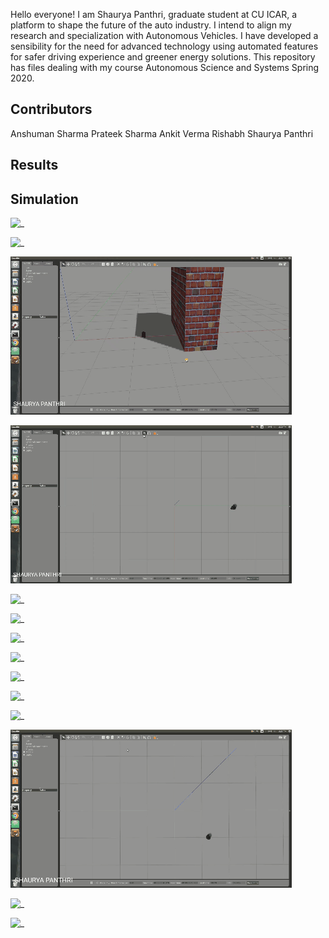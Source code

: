 Hello everyone!
I am Shaurya Panthri, graduate student at CU ICAR, a platform to shape the future of the auto industry.
I intend to align my research and specialization with Autonomous Vehicles. 
I have developed a sensibility for the need for advanced technology using automated features for safer driving experience and greener energy solutions. 
This repository has files dealing with my course Autonomous Science and Systems Spring 2020.

## Contributors
Anshuman Sharma
Prateek Sharma
Ankit Verma
Rishabh 
Shaurya Panthri



## Results

## Simulation

![_](https://github.com/spanthr/ADAS_ROS_Differential_Drive_Robot/blob/master/Images/8.gif)




![_](https://github.com/spanthr/ADAS_ROS_Differential_Drive_Robot/blob/master/Images/10.gif)


![_](https://github.com/spanthr/ADAS_ROS_Differential_Drive_Robot/blob/master/Images/11.gif)


![_](https://github.com/spanthr/ADAS_ROS_Differential_Drive_Robot/blob/master/Images/12.gif)


![_](https://github.com/spanthr/ADAS_ROS_Differential_Drive_Robot/blob/master/Images/13.gif)





![_](https://github.com/spanthr/ADAS_ROS_Differential_Drive_Robot/blob/master/Images/2.gif)

![_](https://github.com/spanthr/ADAS_ROS_Differential_Drive_Robot/blob/master/Images/3.gif)


![_](https://github.com/spanthr/ADAS_ROS_Differential_Drive_Robot/blob/master/Images/4.gif)



![_](https://github.com/spanthr/ADAS_ROS_Differential_Drive_Robot/blob/master/Images/9.gif)


![_](https://github.com/spanthr/ADAS_ROS_Differential_Drive_Robot/blob/master/Images/5.gif)


![_](https://github.com/spanthr/ADAS_ROS_Differential_Drive_Robot/blob/master/Images/6.gif)


![_](https://github.com/spanthr/ADAS_ROS_Differential_Drive_Robot/blob/master/Images/7.gif)


![_](https://github.com/spanthr/ADAS_ROS_Differential_Drive_Robot/blob/master/Images/1.gif)


![_](https://github.com/spanthr/ADAS_ROS_Differential_Drive_Robot/blob/master/Images/videotogif_2020.11.02_17.53.55.gif)
